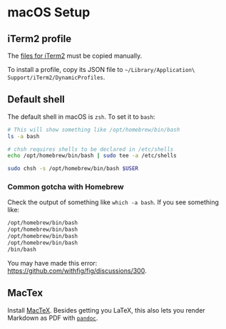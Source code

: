 # macOS Setup

## iTerm2 profile

The [files for iTerm2](iterm2/) must be copied manually.

To install a profile, copy its JSON file to `~/Library/Application\ Support/iTerm2/DynamicProfiles`.

## Default shell

The default shell in macOS is `zsh`. To set it to `bash`:

```sh
# This will show something like /opt/homebrew/bin/bash
ls -a bash

# chsh requires shells to be declared in /etc/shells
echo /opt/homebrew/bin/bash | sudo tee -a /etc/shells

sudo chsh -s /opt/homebrew/bin/bash $USER
```

### Common gotcha with Homebrew 

Check the output of something like `which -a bash`.
If you see something like:

```sh
/opt/homebrew/bin/bash
/opt/homebrew/bin/bash
/opt/homebrew/bin/bash
/opt/homebrew/bin/bash
/bin/bash
```

You may have made this error: <https://github.com/withfig/fig/discussions/300>.

## MacTex

Install [MacTeX](https://www.tug.org/mactex/mactex-download.html). Besides getting you LaTeX, this also lets you render Markdown as PDF with [`pandoc`](https://pandoc.org/).

